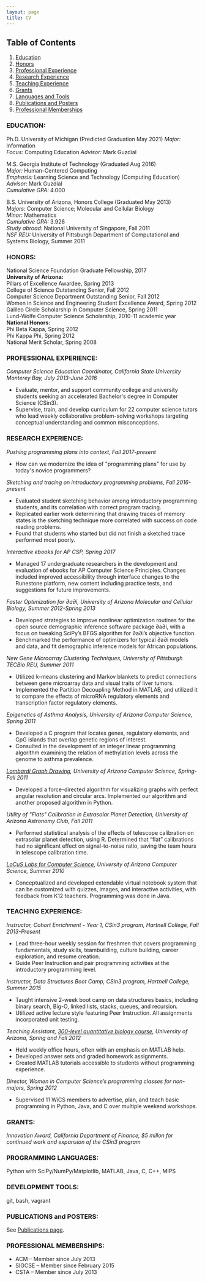 ```yaml
---
layout: page
title: CV
---
```


## Table of Contents
1. [Education](#education)
2. [Honors](#honors)
3. [Professional Experience](#professional)
4. [Research Experience](#research)
5. [Teaching Experience](#teaching)
6. [Grants](#grants)
7. [Languages and Tools](#languages)
8. [Publications and Posters](#publications)
9. [Professional Memberships](#memberships)

<a id="education"></a>

### EDUCATION:  

Ph.D. University of Michigan  (Predicted Graduation May 2021)
*Major:* Information  
*Focus:* Computing Education
*Advisor:* Mark Guzdial   

M.S. Georgia Institute of Technology  (Graduated Aug 2016)   
*Major:* Human-Centered Computing  
*Emphasis:* Learning Science and Technology (Computing Education)
*Advisor:* Mark Guzdial  
*Cumulative GPA:* 4.000  

B.S.	University of Arizona, Honors College  (Graduated May 2013)  
*Majors:* Computer Science; Molecular and Cellular Biology  
*Minor:* Mathematics  
*Cumulative GPA:* 3.926  
*Study abroad:*	National University of Singapore, Fall 2011  
*NSF REU:*	University of Pittsburgh Department of Computational and Systems Biology, Summer 2011  

<a id="honors"></a>

### HONORS:   
National Science Foundation Graduate Fellowship, 2017  
**University of Arizona:**  
Pillars of Excellence Awardee, Spring 2013  
College of Science Outstanding Senior, Fall 2012  
Computer Science Department Outstanding Senior, Fall 2012  
Women in Science and Engineering Student Excellence Award, Spring 2012  
Galileo Circle Scholarship in Computer Science, Spring 2011  
Lund-Wolfe Computer Science Scholarship, 2010-11 academic year  
**National Honors:**  
Phi Beta Kappa, Spring 2012  	
Phi Kappa Phi, Spring 2012  
National Merit Scholar, Spring 2008  

<a id="professional"></a>

### PROFESSIONAL EXPERIENCE:  
*Computer Science Education Coordinator, California State University Monterey Bay, July 2013-June 2016* 
 
 * Evaluate, mentor, and support community college and university students seeking an accelerated Bachelor's degree in Computer Science (CSin3). 
 * Supervise, train, and develop curriculum for 22 computer science tutors who lead weekly collaborative problem-solving workshops targeting conceptual understanding and common misconceptions.

<a id="research"></a>  

### RESEARCH EXPERIENCE:   

*Pushing programming plans into context, Fall 2017-present*

- How can we modernize the idea of "programming plans" for use by today's novice programmers? 

*Sketching and tracing on introductory programming problems, Fall 2016-present*

- Evaluated student sketching behavior among introductory programming students, and its correlation with correct program tracing.
- Replicated earlier work determining that drawing traces of memory states is the sketching technique more correlated with success on code reading problems. 
- Found that students who started but did not finish a sketched trace performed most poorly. 

*Interactive ebooks for AP CSP, Spring 2017*

- Managed 17 undergraduate researchers in the development and evaluation of ebooks for AP Computer Science Principles. Changes included improved accessibility through interface changes to the Runestone platform, new content including practice tests, and suggestions for future improvements.

*Faster Optimization for ∂a∂i, University of Arizona Molecular and Cellular Biology, Summer 2012-Spring 2013*  

- Developed strategies to improve nonlinear optimization routines for the open source demographic inference software package ∂a∂i, with a focus on tweaking SciPy’s BFGS algorithm for ∂a∂i’s objective function.  
- Benchmarked the performance of optimizers for typical ∂a∂i models and data, and fit demographic inference models for African populations.  

*New Gene Microarray Clustering Techniques, University of Pittsburgh TECBio REU, Summer 2011*  

- Utilized k-means clustering and Markov blankets to predict connections between gene microarray data and visual traits of liver tumors.  
- Implemented the Partition Decoupling Method in MATLAB, and utilized it to compare the effects of microRNA regulatory elements and transcription factor regulatory elements.  

*Epigenetics of Asthma Analysis, University of Arizona Computer Science, Spring 2011*
  
- Developed a C program that locates genes, regulatory elements, and CpG islands that overlap genetic regions of interest.  
- Consulted in the development of an integer linear programming algorithm examining the relation of methylation levels across the genome to asthma prevalence.  

*[Lombardi Graph Drawing](http://lombardi.cs.arizona.edu/), University of Arizona Computer Science, Spring-Fall 2011*  

 * Developed a force-directed algorithm for visualizing graphs with perfect angular resolution and circular arcs. Implemented our algorithm and another proposed algorithm in Python.   

*Utility of "Flats" Calibration in Extrasolar Planet Detection, University of Arizona Astronomy Club, Fall 2011*  

 * Performed statistical analysis of the effects of telescope calibration on extrasolar planet detection, using R. Determined that “flat” calibrations had no significant effect on signal-to-noise ratio, saving the team hours in telescope calibration time.

*[LoCuS Labs for Computer Science](http://www.cs.arizona.edu/projects/focal/ergalics/fieldguide/), University of Arizona Computer Science, Summer 2010*  

 * Conceptualized and developed extendable virtual notebook system that can be customized with quizzes, images, and interactive activities, with feedback from K12 teachers. Programming was done in Java.

<a id="teaching"></a>

### TEACHING EXPERIENCE:  
*Instructor, Cohort Enrichment - Year 1, CSin3 program, Hartnell College, Fall 2013-Present*  

 * Lead three-hour weekly session for freshmen that covers programming fundamentals, study skills, teambuilding, culture building, career exploration, and resume creation.  
 * Guide Peer Instruction and pair programming activities at the introductory programming level.

*Instructor, Data Structures Boot Camp, CSin3 program, Hartnell College, Summer 2015*  
  
 * Taught intensive 2-week boot camp on data structures basics, including binary search, Big-O, linked lists, stacks, queues, and recursion.  
 * Utilized active lecture style featuring Peer Instruction. All assignments incorporated unit testing.

*Teaching Assistant, [300-level quantitative biology course](http://gutengroup.mcb.arizona.edu/mcb-315/), University of Arizona, Spring and Fall 2012*  

 * Held weekly office hours, often with an emphasis on MATLAB help.  
 * Developed answer sets and graded homework assignments.  
 * Created MATLAB tutorials accessible to students without programming experience.  

*Director, Women in Computer Science’s programming classes for non-majors, Spring 2012*  

 * Supervised 11 WiCS members to advertise, plan, and teach basic programming in Python, Java, and C over multiple weekend workshops. 

<a id="grants"></a>

### GRANTS:  
*Innovation Award, California Department of Finance, $5 millon for continued work and expansion of the CSin3 program*

<a id="languages"></a>

### PROGRAMMING LANGUAGES:   
Python with SciPy/NumPy/Matplotlib, MATLAB, Java, C, C++, MIPS  

### DEVELOPMENT TOOLS:  
git, bash, vagrant

<a id="publications"></a> 

### PUBLICATIONS and POSTERS:  

See [Publications page](../pubs).

<a id="memberships"></a> 

### PROFESSIONAL MEMBERSHIPS:  
 * ACM – Member since July 2013
 * SIGCSE – Member since February 2015
 * CSTA – Member since July 2013

